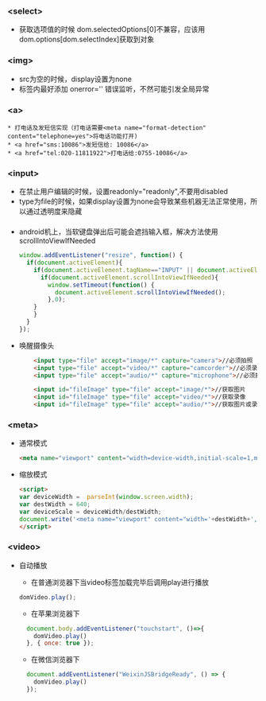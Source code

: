 


### \<select\>
  * 获取选项值的时候 dom.selectedOptions[0]不兼容，应该用dom.options[dom.selectIndex]获取到对象

### \<img\>
  * src为空的时候，display设置为none
  * 标签内最好添加 onerror=''  错误监听，不然可能引发全局异常

### \<a\>
	* 打电话及发短信实现（打电话需要<meta name="format-detection" content="telephone=yes">将电话功能打开)
	* <a href="sms:10086">发短信给: 10086</a> 
	* <a href="tel:020-11811922">打电话给:0755-10086</a>

### \<input\>
  * 在禁止用户编辑的时候，设置readonly="readonly",不要用disabled
  * type为file的时候，如果display设置为none会导致某些机器无法正常使用，所以通过透明度来隐藏<div style="opacity:0;"><input /></div>
  * android机上，当软键盘弹出后可能会遮挡输入框，解决方法使用 scrollIntoViewIfNeeded
    ~~~javascript
    window.addEventListener("resize", function() {
      if(document.activeElement){
        if(document.activeElement.tagName=="INPUT" || document.activeElement.tagName=="TEXTAREA") {
          if(document.activeElement.scrollIntoViewIfNeeded){
            window.setTimeout(function() {
              document.activeElement.scrollIntoViewIfNeeded();
            },0);
        }
        }
      }
    });
    ~~~
  * 唤醒摄像头
    ~~~html
        <input type="file" accept="image/*" capture="camera">//必须拍照
        <input type="file" accept="video/*" capture="camcorder">//必须录像
        <input type="file" accept="audio/*" capture="microphone">//必须拍照或录像

        <input id="fileImage" type="file" accept="image/*">//获取图片
        <input id="fileImage" type="file" accept="video/*">//获取录像
        <input id="fileImage" type="file" accept="audio/*">//获取图片或录像
    ~~~ 

### \<meta\>
  * 通常模式
    ~~~html
    <meta name="viewport" content="width=device-width,initial-scale=1,minimum-scale=1, maximum-scale=1,user-scalable=no">
    ~~~
  * 缩放模式
    ~~~html
    <script>
    var deviceWidth =  parseInt(window.screen.width);
    var destWidth = 640;
    var deviceScale = deviceWidth/destWidth;
    document.write('<meta name="viewport" content="width='+destWidth+', user-scalable=no">');
    </script>
    ~~~

### \<video\>
  * 自动播放
    * 在普通浏览器下当video标签加载完毕后调用play进行播放
    ```javascript
    domVideo.play();
    ```

    * 在苹果浏览器下
    ```javascript
      document.body.addEventListener("touchstart", ()=>{
        domVideo.play()
      }, { once: true });
    ```
    * 在微信浏览器下
    ```javascript
      document.addEventListener("WeixinJSBridgeReady", () => {
        domVideo.play()
      });
    ```